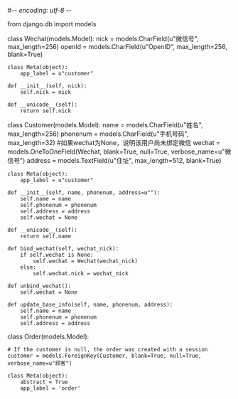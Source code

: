 #-*- encoding: utf-8 -*-

from django.db import models

class Wechat(models.Model): 
	nick = models.CharField(u"微信号", max_length=256)
	openId = models.CharField(u"OpenID", max_length=256, blank=True)
	
	class Meta(object):
		app_label = u"customer"

	def __init__(self, nick):
		self.nick = nick
		
	def __unicode__(self):
		return self.nick

		
class Customer(models.Model): 
	name = models.CharField(u"姓名", max_length=256) 
	phonenum = models.CharField(u"手机号码", max_length=32) 
	#如果wechat为None，说明该用户尚未绑定微信 
	wechat = models.OneToOneField(Wechat, blank=True, null=True, verbose_name=u"微信号") 
	address = models.TextField(u"住址", max_length=512, blank=True)

	class Meta(object):
		app_label = u"customer"

	def __init__(self, name, phonenum, address=u""):
		self.name = name
		self.phonenum = phonenum
		self.address = address
		self.wechat = None
		
	def __unicode__(self):
		return self.name

	def bind_wechat(self, wechat_nick):
		if self.wechat is None:
			self.wechat = Wechat(wechat_nick)			
		else:
			self.wechat.nick = wechat_nick
	
	def unbind_wechat():
		self.wechat = None
	
	def update_base_info(self, name, phonenum, address):
		self.name = name
		self.phonenum = phonenum
		self.address = address


class Order(models.Model):
	
    # If the customer is null, the order was created with a session
    customer = models.ForeignKey(Customer, blank=True, null=True, verbose_name=u"顾客")	
	
	class Meta(object):
		abstract = True
		app_label = 'order'

































	
